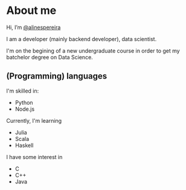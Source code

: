 # About me

Hi, I’m [@alinespereira](https://github.com/alinespereira/)

I am a developer (mainly backend developer), data scientist.

I'm on the begining of a new undergraduate course in order to get my batchelor degree on Data Science.

## (Programming) languages

I'm skilled in:

- Python
- Node.js

Currently, I'm learning
- Julia
- Scala
- Haskell

I have some interest in
- C
- C++
- Java

<!---
alinespereira/alinespereira is a ✨ special ✨ repository because its `README.md` (this file) appears on your GitHub profile.
You can click the Preview link to take a look at your changes.
--->
